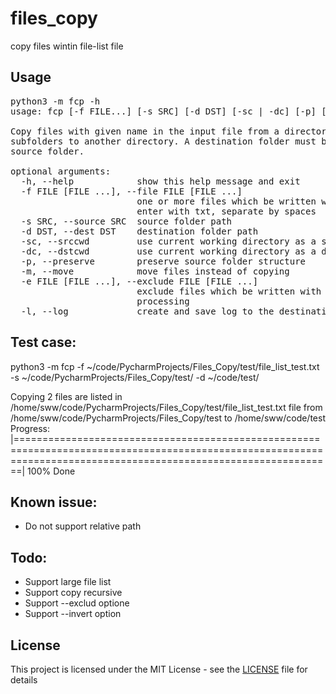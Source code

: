 # files_copy
copy files wintin file-list file

## Usage

<pre>
python3 -m fcp -h
usage: fcp [-f FILE...] [-s SRC] [-d DST] [-sc | -dc] [-p] [-m] [-e FILE...]] [-l] [-h]

Copy files with given name in the input file from a directory and its
subfolders to another directory. A destination folder must be outside of a
source folder.

optional arguments:
  -h, --help            show this help message and exit
  -f FILE [FILE ...], --file FILE [FILE ...]
                        one or more files which be written with file list,
                        enter with txt, separate by spaces
  -s SRC, --source SRC  source folder path
  -d DST, --dest DST    destination folder path
  -sc, --srccwd         use current working directory as a source
  -dc, --dstcwd         use current working directory as a destination
  -p, --preserve        preserve source folder structure
  -m, --move            move files instead of copying
  -e FILE [FILE ...], --exclude FILE [FILE ...]
                        exclude files which be written with file list from
                        processing
  -l, --log             create and save log to the destination folder
</pre>

## Test case:  

python3 -m fcp -f ~/code/PycharmProjects/Files_Copy/test/file_list_test.txt -s ~/code/PycharmProjects/Files_Copy/test/ -d ~/code/test/

Copying 2 files are listed in /home/sww/code/PycharmProjects/Files_Copy/test/file_list_test.txt file from /home/sww/code/PycharmProjects/Files_Copy/test to /home/sww/code/test
Progress: |===================================================================================================================================================================| 100% Done


## Known issue:
- Do not support relative path

## Todo:
- Support large file list
- Support copy recursive
- Support --exclud optione
- Support --invert option

## License
This project is licensed under the MIT License - see the [LICENSE](LICENSE) file for details

